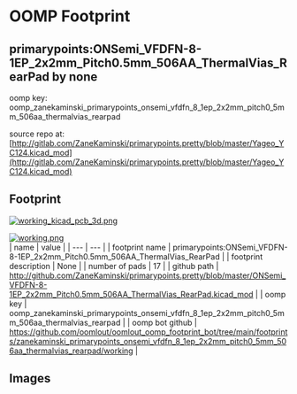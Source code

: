 # OOMP Footprint  
## primarypoints:ONSemi_VFDFN-8-1EP_2x2mm_Pitch0.5mm_506AA_ThermalVias_RearPad  by none  
  
oomp key: oomp_zanekaminski_primarypoints_onsemi_vfdfn_8_1ep_2x2mm_pitch0_5mm_506aa_thermalvias_rearpad  
  
source repo at: [http://gitlab.com/ZaneKaminski/primarypoints.pretty/blob/master/Yageo_YC124.kicad_mod](http://gitlab.com/ZaneKaminski/primarypoints.pretty/blob/master/Yageo_YC124.kicad_mod)  
## Footprint  
  
[![working_kicad_pcb_3d.png](working_kicad_pcb_3d_600.png)](working_kicad_pcb_3d.png)  
  
[![working.png](working_600.png)](working.png)  
| name | value | 
| --- | --- | 
| footprint name | primarypoints:ONSemi_VFDFN-8-1EP_2x2mm_Pitch0.5mm_506AA_ThermalVias_RearPad | 
| footprint description | None | 
| number of pads | 17 | 
| github path | http://github.com/ZaneKaminski/primarypoints.pretty/blob/master/ONSemi_VFDFN-8-1EP_2x2mm_Pitch0.5mm_506AA_ThermalVias_RearPad.kicad_mod | 
| oomp key | oomp_zanekaminski_primarypoints_onsemi_vfdfn_8_1ep_2x2mm_pitch0_5mm_506aa_thermalvias_rearpad | 
| oomp bot github | https://github.com/oomlout/oomlout_oomp_footprint_bot/tree/main/footprints/zanekaminski_primarypoints_onsemi_vfdfn_8_1ep_2x2mm_pitch0_5mm_506aa_thermalvias_rearpad/working | 
## Images  
